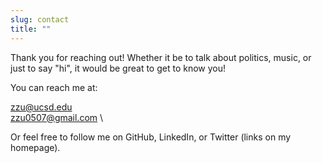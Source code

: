 ```yaml
---
slug: contact
title: ""
---
```


Thank you for reaching out! Whether it be to talk about politics, music, or just to say "hi", it would be great to get to know you!

You can reach me at:

zzu@ucsd.edu \
zzu0507@gmail.com \

Or feel free to follow me on GitHub, LinkedIn, or Twitter (links on my homepage). 

